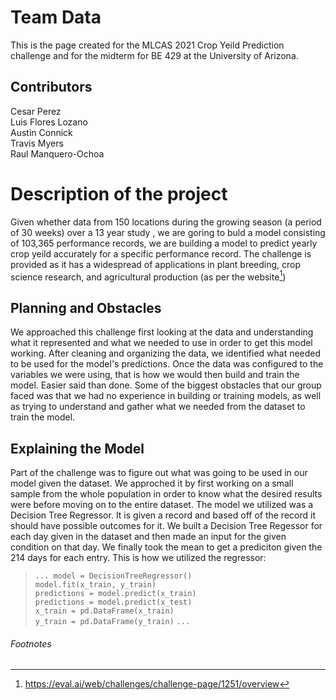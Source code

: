 
# Team Data
This is the page created for the MLCAS 2021 Crop Yeild Prediction challenge and for the midterm for BE 429 at the University of Arizona.

## Contributors
Cesar Perez<br>
Luis Flores Lozano<br>
Austin Connick<br>
Travis Myers<br>
Raul Manquero-Ochoa

# Description of the project
Given whether data from 150 locations during the growing season (a period of 30 weeks) over a 13 year study , we are goring to buld a model consisting
of 103,365 performance records, we are building a model to predict yearly crop yeild accurately for a specific performance record. The challenge is provided as it has a widespread of applications in plant breeding, crop science research, and agricultural production (as per the website[^1])

## Planning and Obstacles
We approached this challenge first looking at the data and understanding what it represented and what we needed to use in order to get this model working. After cleaning and organizing the data, we identified what needed to be used for the model's predictions. Once the data was configured to the variables we were using, that is how we would then build and train the model. Easier said than done. Some of the biggest obstacles that our group faced was that we had no experience in building or training models, as well as trying to understand and gather what we needed from the dataset to train the model. 

## Explaining the Model
Part of the challenge was to figure out what was going to be used in our model given the dataset. We approched it by first working on a small sample from the whole population in order to know what the desired results were before moving on to the entire dataset. The model we utilized was a Decision Tree Regressor. It is given a record and based off of the record it should have possible outcomes for it. We built a Decision Tree Regessor for each day given in the dataset and then made an input for the given condition on that day. We finally took the mean to get a prediciton given the 214 days for each entry. This is how we utilized the regressor: 
>`...
 model = DecisionTreeRegressor()`<br>
 `model.fit(x_train, y_train)`<br>
 `predictions = model.predict(x_train)`<br>
 `predictions = model.predict(x_test)` <br>
 `x_train = pd.DataFrame(x_train)` <br>
 `y_train = pd.DataFrame(y_train)`
 `...`

###### Footnotes
[^1]: https://eval.ai/web/challenges/challenge-page/1251/overview
